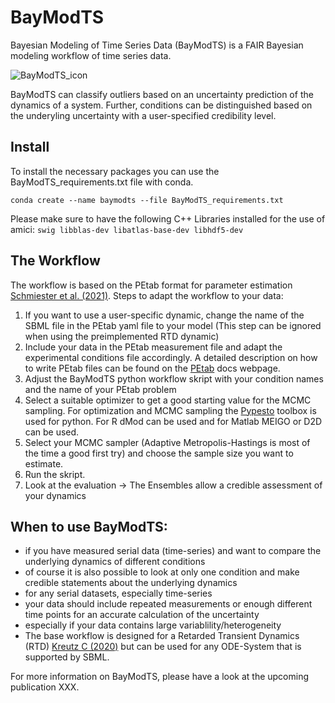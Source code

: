 # BayModTS
Bayesian Modeling of Time Series Data (BayModTS) is a FAIR Bayesian modeling workflow of time series data.

![BayModTS_icon](https://github.com/Systems-Theory-in-Systems-Biology/BayModTS/assets/66028655/b0fa01ea-9322-4bfa-a769-0aca3b93ce67)


BayModTS can classify outliers based on an uncertainty prediction of the dynamics of a system. Further, conditions can be distinguished based on the underyling uncertainty with a user-specified credibility level.

## Install
To install the necessary packages you can use the BayModTS_requirements.txt file with conda.

`conda create --name baymodts --file BayModTS_requirements.txt`

Please make sure to have the following C++ Libraries installed for the use of amici:
`swig libblas-dev libatlas-base-dev libhdf5-dev`

## The Workflow
The workflow is based on the PEtab format for parameter estimation [Schmiester et al. (2021)](https://doi.org/10.1371/journal.pcbi.1008646).
Steps to adapt the workflow to your data:
1. If you want to use a user-specific dynamic, change the name of the SBML file in the PEtab yaml file to your model (This step can be ignored when using the preimplemented RTD dynamic)
2. Include your data in the PEtab measurement file and adapt the experimental conditions file accordingly. A detailed description on how to write PEtab files can be found on the [PEtab](https://readthedocs.org/projects/petab/) docs webpage.
3. Adjust the BayModTS python workflow skript with your condition names and the name of your PEtab problem
4. Select a suitable optimizer to get a good starting value for the MCMC sampling. For optimization and MCMC sampling the [Pypesto](https://readthedocs.org/projects/pypesto/) toolbox is used for python. For R dMod can be used and for Matlab MEIGO or D2D can be used.
5. Select your MCMC sampler (Adaptive Metropolis-Hastings is most of the time a good first try) and choose the sample size you want to estimate.
6. Run the skript.
7. Look at the evaluation -> The Ensembles allow a credible assessment of your dynamics

## When to use BayModTS:
- if you have measured serial data (time-series) and want to compare the underlying dynamics of different conditions
- of course it is also possible to look at only one condition and make credible statements about the underlying dynamics
- for any serial datasets, especially time-series
- your data should include repeated measurements or enough different time points for an accurate calculation of the uncertainty
- especially if your data contains large variablility/heterogeneity
- The base workflow is designed for a Retarded Transient Dynamics (RTD) [Kreutz C (2020)](https://doi.org/10.3389/fphy.2020.00070) but can be used for any ODE-System that is supported by SBML.


For more information on BayModTS, please have a look at the upcoming publication XXX.
